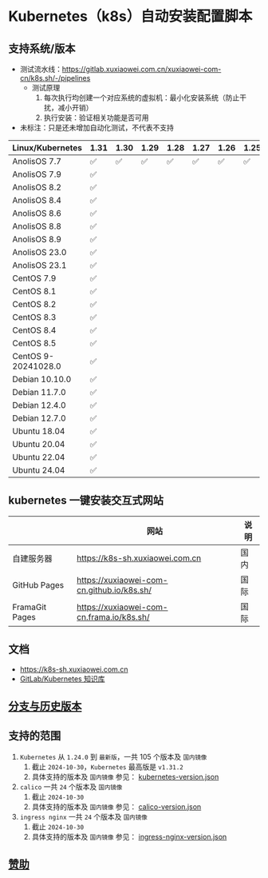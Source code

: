 # Kubernetes（k8s）自动安装配置脚本

## 支持系统/版本

- 测试流水线：https://gitlab.xuxiaowei.com.cn/xuxiaowei-com-cn/k8s.sh/-/pipelines
    - 测试原理
        1. 每次执行均创建一个对应系统的虚拟机：最小化安装系统（防止干扰，减小开销）
        2. 执行安装：验证相关功能是否可用
- 未标注：只是还未增加自动化测试，不代表不支持

| Linux/Kubernetes    | 1.31 | 1.30 | 1.29 | 1.28 | 1.27 | 1.26 | 1.25 | 1.24 |
|---------------------|------|------|------|------|------|------|------|------|
| AnolisOS 7.7        | ✅    | ✅    | ✅    | ✅    | ✅    | ✅    | ✅    | ✅    |
| AnolisOS 7.9        | ✅    |      |      |      |      |      |      | ✅    |
| AnolisOS 8.2        | ✅    |      |      |      |      |      |      |      |
| AnolisOS 8.4        | ✅    |      |      |      |      |      |      |      |
| AnolisOS 8.6        | ✅    |      |      |      |      |      |      |      |
| AnolisOS 8.8        | ✅    |      |      |      |      |      |      |      |
| AnolisOS 8.9        | ✅    |      |      |      |      |      |      |      |
| AnolisOS 23.0       | ✅    |      |      |      |      |      |      |      |
| AnolisOS 23.1       | ✅    |      |      |      |      |      |      |      |
| CentOS 7.9          | ✅    |      |      |      |      |      |      |      |
| CentOS 8.1          | ✅    |      |      |      |      |      |      |      |
| CentOS 8.2          | ✅    |      |      |      |      |      |      |      |
| CentOS 8.3          | ✅    |      |      |      |      |      |      |      |
| CentOS 8.4          | ✅    |      |      |      |      |      |      |      |
| CentOS 8.5          | ✅    |      |      |      |      |      |      |      |
| CentOS 9-20241028.0 | ✅    |      |      |      |      |      |      |      |
| Debian 10.10.0      | ✅    |      |      |      |      |      |      |      |
| Debian 11.7.0       | ✅    |      |      |      |      |      |      |      |
| Debian 12.4.0       | ✅    |      |      |      |      |      |      |      |
| Debian 12.7.0       | ✅    |      |      |      |      |      |      |      |
| Ubuntu 18.04        | ✅    |      |      |      |      |      |      |      |
| Ubuntu 20.04        | ✅    |      |      |      |      |      |      |      |
| Ubuntu 22.04        | ✅    |      |      |      |      |      |      |      |
| Ubuntu 24.04        | ✅    |      |      |      |      |      |      |      |

## kubernetes 一键安装交互式网站

|                | 网站                                         | 说明 |
|----------------|--------------------------------------------|----|
| 自建服务器          | https://k8s-sh.xuxiaowei.com.cn            | 国内 |
| GitHub Pages   | https://xuxiaowei-com-cn.github.io/k8s.sh/ | 国际 |
| FramaGit Pages | https://xuxiaowei-com-cn.frama.io/k8s.sh/  | 国际 |

## 文档

- https://k8s-sh.xuxiaowei.com.cn
- [GitLab/Kubernetes 知识库](https://gitlab-k8s.xuxiaowei.com.cn)

## [分支与历史版本](history.md)

## 支持的范围

1. `Kubernetes` 从 `1.24.0` 到 `最新版`，一共 105 个版本及 `国内镜像`
    1. 截止 `2024-10-30`，`Kubernetes` 最高版是 `v1.31.2`
    2. 具体支持的版本及 `国内镜像` 参见：
       [kubernetes-version.json](https://gitee.com/xuxiaowei-com-cn/k8s.sh/blob/docs/src/json/kubernetes-version.json)
2. `calico` 一共 `24` 个版本及 `国内镜像`
    1. 截止 `2024-10-30`
    2. 具体支持的版本及 `国内镜像` 参见：
       [calico-version.json](https://gitee.com/xuxiaowei-com-cn/k8s.sh/blob/docs/src/json/calico-version.json)
3. `ingress nginx` 一共 `24` 个版本及 `国内镜像`
    1. 截止 `2024-10-30`
    2. 具体支持的版本及 `国内镜像` 参见：
       [ingress-nginx-version.json](https://gitee.com/xuxiaowei-com-cn/k8s.sh/blob/docs/src/json/ingress-nginx-version.json)

## [赞助](https://docs.xuxiaowei.cloud/spring-cloud-xuxiaowei/guide/contributes.html)
